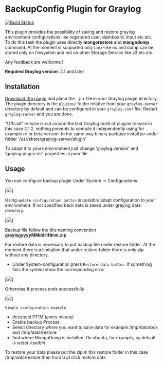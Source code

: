 # BackupConfig Plugin for Graylog

[![Build Status](https://api.travis-ci.org/fbalicchia/graylog-plugin-backup-configuration.svg?branch=master)](https://travis-ci.org/https://github.com/fbalicchia/graylog-plugin-backup-configuration.git)

This plugin provides the possibility of saving and restore graylog environment configurations like registered user, dashboard, input etc.etc. To do this task the plugin uses directly **mongorestore** and **mongodump** command.
At the moment is supported only unix-like os and dump can be stored only on filesystem and not on other Storage Service like s3 etc.etc

Any feedback are wellcome !

**Required Graylog version:** 2.1 and later

Installation
------------

[Download the plugin](https://github.com/fbalicchia/graylog-plugin-backup-configuration/releases)
and place the `.jar` file in your Graylog plugin directory. The plugin directory
is the `plugins/` folder relative from your `graylog-server` directory by default
and can be configured in your `graylog.conf` file.
Restart `graylog-server` and you are done.

"Official" release is cut around the last Graylog build of plugins release in this case 2.1.2, nothing prevents to compile it independently using 
for example rc or beta version. In the same way binary package install jar under folder '/usr/share/graylog-server/plugin'

To adapt it to yours environment just change 'graylog.version' and 'graylog.plugin-dir' properties in pom file 


Usage
-----

You can configure backup plugin Under System -> Configurations.

[![](https://github.com/fbalicchia/graylog-plugin-backup-configuration/blob/master/images/backupconf_overview.png)]

Using  `update configuration button` is possible adapt configuration to your environment. If not specified back data is saved under graylog data directory.

[![](https://github.com/fbalicchia/graylog-plugin-backup-configuration/blob/master/images/backupconf_popup.png)]

Backup file follow the this naming convention **graylogyyyyMMddHHmm.zip**

For restore data is necessary to put backup file under restore folder.
At the moment there is a limitation that under restore folder there is only zip without any directory.

* Under System-configuration press `Restore data button`. If something fails the system show the corresponding error

[![](https://github.com/fbalicchia/graylog-plugin-backup-configuration/blob/master/images/backup_conf_restore_fail.png)]

Otherwise if process ends successfully

[![](https://github.com/fbalicchia/graylog-plugin-backup-configuration/blob/master/images/backconfig_restore.png)]


`Simple configuration example`
* threshold PT1M (every minute)
* Enable backup Process
* Select directory where you want to save data for example /tmp/data/bck and /tmp/data/restore
* find where MongoDump is installed. On ubuntu, for example, by default is under */usr/bin*

To restore your data please put the zip in this restore folder in this case /tmp/data/restore then from GUI click restore data





